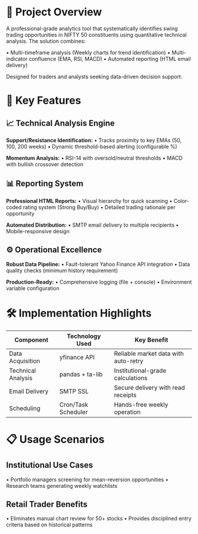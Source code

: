 # 📌 Project Overview

A professional-grade analytics tool that systematically identifies swing trading opportunities in NIFTY 50 constituents using quantitative technical analysis. The solution combines:

• Multi-timeframe analysis (Weekly charts for trend identification)
• Multi-indicator confluence (EMA, RSI, MACD)
• Automated reporting (HTML email delivery)

Designed for traders and analysts seeking data-driven decision support.

# 🌟 Key Features

## 📈 Technical Analysis Engine

**Support/Resistance Identification:**
• Tracks proximity to key EMAs (50, 100, 200 weeks)
• Dynamic threshold-based alerting (configurable %)

**Momentum Analysis:**
• RSI-14 with oversold/neutral thresholds
• MACD with bullish crossover detection

## 📊 Reporting System

**Professional HTML Reports:**
• Visual hierarchy for quick scanning
• Color-coded rating system (Strong Buy/Buy)
• Detailed trading rationale per opportunity

**Automated Distribution:**
• SMTP email delivery to multiple recipients
• Mobile-responsive design

## ⚙️ Operational Excellence

**Robust Data Pipeline:**
• Fault-tolerant Yahoo Finance API integration
• Data quality checks (minimum history requirement)

**Production-Ready:**
• Comprehensive logging (file + console)
• Environment variable configuration

# 🛠 Implementation Highlights

| Component           | Technology Used       | Key Benefit                          |
|---------------------|-----------------------|--------------------------------------|
| Data Acquisition    | yfinance API          | Reliable market data with auto-retry |
| Technical Analysis  | pandas + ta-lib       | Institutional-grade calculations    |
| Email Delivery      | SMTP SSL              | Secure delivery with read receipts  |
| Scheduling          | Cron/Task Scheduler   | Hands-free weekly operation         |

# 📋 Usage Scenarios

## Institutional Use Cases
• Portfolio managers screening for mean-reversion opportunities
• Research teams generating weekly watchlists

## Retail Trader Benefits
• Eliminates manual chart review for 50+ stocks
• Provides disciplined entry criteria based on historical patterns
